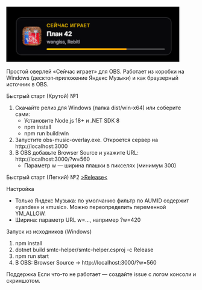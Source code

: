 ![OBS Yandex Music Overlay](Mem.png "OBS Yandex Music Overlay")

Простой оверлей «Сейчас играет» для OBS. Работает из коробки на Windows (десктоп‑приложение Яндекс Музыки) и как браузерный источник в OBS.

Быстрый старт (Крутой) №1
1) Скачайте релиз для Windows (папка dist/win-x64) или соберите сами:
   - Установите Node.js 18+ и .NET SDK 8
   - npm install
   - npm run build:win
2) Запустите obs-music-overlay.exe. Откроется сервер на http://localhost:3000
3) В OBS добавьте Browser Source и укажите URL: http://localhost:3000/?w=560
   - Параметр w — ширина плашки в пикселях (минимум 300)

Быстрый старт (Легкий) №2
   [>Release<](https://github.com/kutuleek0/obs-yandex-music-overlay/releases/tag/Release-1.0)
   
Настройка
- Только Яндекс Музыка: по умолчанию фильтр по AUMID содержит «yandex» и «music». Можно переопределить переменной YM_ALLOW.
- Ширина: параметр URL w=..., например ?w=420

Запуск из исходников (Windows)
1) npm install
2) dotnet build smtc-helper/smtc-helper.csproj -c Release
3) npm run start
4) В OBS: Browser Source -> http://localhost:3000/?w=560

Поддержка
Если что-то не работает — создайте issue с логом консоли и скриншотом.






